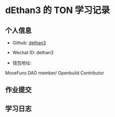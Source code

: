 
# dEthan3 的 TON 学习记录

## 个人信息

* Github: [dethan3](https://github.com/dethan3)

* Wechat ID: dethan3

* 钱包地址:

MoveFuns DAO member/ Openbuild Contributor

## 作业提交



## 学习日志


